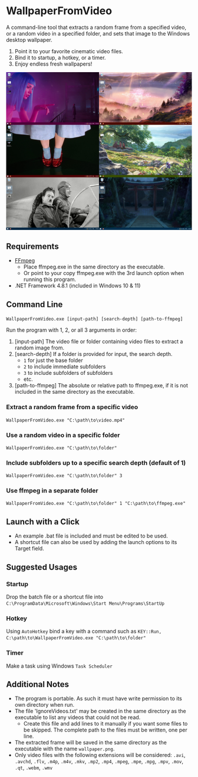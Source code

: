# WallpaperFromVideo
A command-line tool that extracts a random frame from a specified video, or a random video in a specified folder, and sets that image to the Windows desktop wallpaper.
1. Point it to your favorite cinematic video files.
2. Bind it to startup, a hotkey, or a timer.
3. Enjoy endless fresh wallpapers!

![six example screenshots](https://github.com/Edsploration/i/blob/main/WallpaperFromVideo/examples.png)

## Requirements

- [FFmpeg](https://ffmpeg.org/download.html#build-windows)
  - Place ffmpeg.exe in the same directory as the executable.
  - Or point to your copy ffmpeg.exe with the 3rd launch option when running this program.
- .NET Framework 4.8.1 (included in Windows 10 & 11)

## Command Line
```WallpaperFromVideo.exe [input-path] [search-depth] [path-to-ffmpeg]```

Run the program with 1, 2, or all 3 arguments in order:
1. [input-path] The video file or folder containing video files to extract a random image from.
2. [search-depth] If a folder is provided for input, the search depth.
   - `1` for just the base folder
   - `2` to include immediate subfolders
   - `3` to include subfolders of subfolders
   - etc.
3. [path-to-ffmpeg] The absolute or relative path to ffmpeg.exe, if it is not included in the same directory as the executable.
### Extract a random frame from a specific video
```
WallpaperFromVideo.exe "C:\path\to\video.mp4"
```
### Use a random video in a specific folder
```
WallpaperFromVideo.exe "C:\path\to\folder"
```
### Include subfolders up to a specific search depth (default of 1)
```
WallpaperFromVideo.exe "C:\path\to\folder" 3
```
### Use ffmpeg in a separate folder
```
WallpaperFromVideo.exe "C:\path\to\folder" 1 "C:\path\to\ffmpeg.exe"
```
## Launch with a Click
- An example .bat file is included and must be edited to be used.
- A shortcut file can also be used by adding the launch options to its Target field.

## Suggested Usages
### Startup
Drop the batch file or a shortcut file into `C:\ProgramData\Microsoft\Windows\Start Menu\Programs\StartUp`
### Hotkey
Using `AutoHotkey` bind a key with a command such as `KEY::Run, C:\path\to\WallpaperFromVideo.exe "C:\path\to\folder"`
### Timer
Make a task using Windows `Task Scheduler`

## Additional Notes

- The program is portable. As such it must have write permission to its own directory when run.
- The file 'IgnoreVideos.txt' may be created in the same directory as the executable to list any videos that could not be read.
  - Create this file and add lines to it manually if you want some files to be skipped. The complete path to the files must be written, one per line.
- The extracted frame will be saved in the same directory as the executable with the name `wallpaper.png`.
- Only video files with the following extensions will be considered: `.avi`, `.avchd`, `.flv`, `.m4p`, `.m4v`, `.mkv`, `.mp2`, `.mp4`, `.mpeg`, `.mpe`, `.mpg`, `.mpv`, `.mov`, `.qt`, `.webm`, `.wmv`